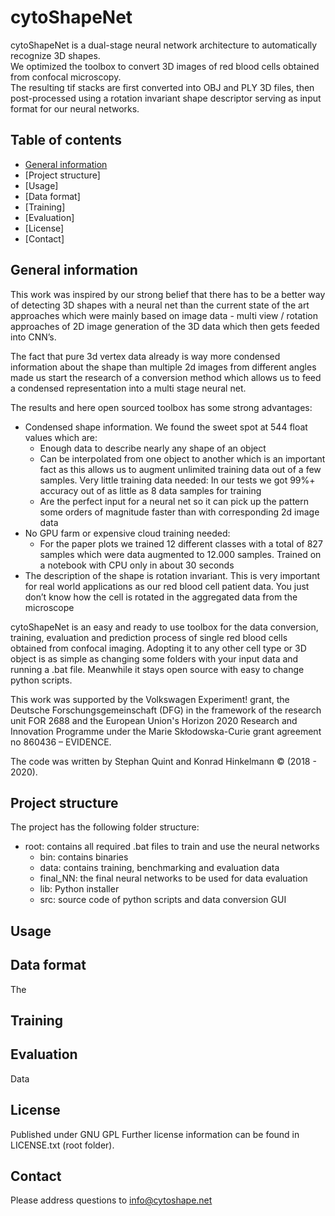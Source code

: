 # cytoShapeNet
cytoShapeNet is a dual-stage neural network architecture to automatically recognize 3D shapes.\
We optimized the toolbox to convert 3D images of red blood cells obtained from confocal microscopy.\
The resulting tif stacks are first converted into OBJ and PLY 3D files, then post-processed using a rotation invariant shape descriptor serving as input format for our neural networks.

## Table of contents
* [General information](#general-info)
* [Project structure]
* [Usage]
* [Data format]
* [Training]
* [Evaluation]
* [License]
* [Contact]

## General information

This work was inspired by our strong belief that there has to be a better way of detecting 3D shapes with a neural net than the current state of the art approaches which were mainly based on image data - multi view / rotation approaches of 2D image generation of the 3D data which then gets feeded into CNN’s.

The fact that pure 3d vertex data already is way more condensed information about the shape than multiple 2d images from different angles made us start the research of a conversion method which allows us to feed a condensed representation into a multi stage neural net.

The results and here open sourced toolbox has some strong advantages:
* Condensed shape information. We found the sweet spot at 544 float values which are:
    * Enough data to describe nearly any shape of an object
    * Can be interpolated from one object to another which is an important fact as this allows us to augment unlimited training data out of a few samples. Very little training data needed: In our tests we got 99%+ accuracy out of as little as 8 data samples for training
    * Are the perfect input for a neural net so it can pick up the pattern some orders of magnitude faster than with corresponding 2d image data
* No GPU farm or expensive cloud training needed:
    * For the paper plots we trained 12 different classes with a total of 827 samples which were data augmented to 12.000 samples. Trained on a notebook with CPU only in about 30 seconds
* The description of the shape is rotation invariant. This is very important for real world applications as our red blood cell patient data. You just don’t know how the cell is rotated in the aggregated data from the microscope


cytoShapeNet is an easy and ready to use toolbox for the data conversion, training, evaluation and prediction process of single red blood cells obtained from confocal imaging. Adopting it to any other cell type or 3D object is as simple as changing some folders with your input data and running a .bat file. Meanwhile it stays open source with easy to change python scripts.


This work was supported by the Volkswagen Experiment! grant, the Deutsche Forschungsgemeinschaft (DFG) in the framework of the research unit
FOR 2688 and the European Union's Horizon 2020 Research and Innovation Programme under the Marie Skłodowska-Curie grant agreement no 860436 – EVIDENCE.

The code was written by Stephan Quint and Konrad Hinkelmann © (2018 - 2020).


## Project structure

The project has the following folder structure:
* root: contains all required .bat files to train and use the neural networks
	* bin: contains binaries
	* data: contains training, benchmarking and evaluation data
	* final_NN: the final neural networks to be used for data evaluation
	* lib: Python installer
	* src: source code of python scripts and data conversion GUI

## Usage

## Data format
The 

## Training

## Evaluation
Data 


## License
Published under GNU GPL Further license information can be found in LICENSE.txt (root folder).


## Contact
Please address questions to [info@cytoshape.net](info@cytoshape.net)

